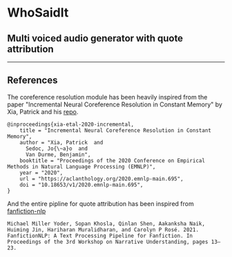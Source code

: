 # WhoSaidIt
## Multi voiced audio generator with quote attribution

----------
## References

The coreference resolution module has been heavily inspired from the paper "Incremental Neural Coreference Resolution in Constant Memory" by Xia, Patrick and his [repo]([https://](https://github.com/pitrack/incremental-coref)).

```
@inproceedings{xia-etal-2020-incremental,
    title = "Incremental Neural Coreference Resolution in Constant Memory",
    author = "Xia, Patrick  and
      Sedoc, Jo{\~a}o  and
      Van Durme, Benjamin",
    booktitle = "Proceedings of the 2020 Conference on Empirical Methods in Natural Language Processing (EMNLP)",
    year = "2020",
    url = "https://aclanthology.org/2020.emnlp-main.695",
    doi = "10.18653/v1/2020.emnlp-main.695",
}
```

And the entire pipline for quote attribution has been inspired from [fanfiction-nlp]([https://](https://github.com/michaelmilleryoder/fanfiction-nlp))

> 

    Michael Miller Yoder, Sopan Khosla, Qinlan Shen, Aakanksha Naik, Huiming Jin, Hariharan Muralidharan, and Carolyn P Rosé. 2021. FanfictionNLP: A Text Processing Pipeline for Fanfiction. In Proceedings of the 3rd Workshop on Narrative Understanding, pages 13–23.

